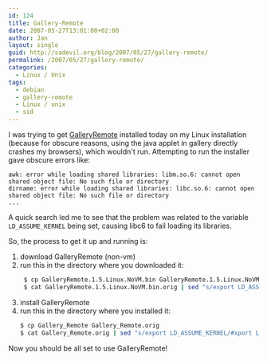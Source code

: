 ```yaml
---
id: 124
title: Gallery-Remote
date: 2007-05-27T13:01:00+02:00
author: Jan
layout: single
guid: http://sadevil.org/blog/2007/05/27/gallery-remote/
permalink: /2007/05/27/gallery-remote/
categories:
  - Linux / Unix
tags:
  - debian
  - gallery-remote
  - Linux / unix
  - sid
---
```

I was trying to get [GalleryRemote](http://gallery.menalto.com/wiki/Gallery_Remote) installed today on my Linux installation (because for obscure reasons, using the java applet in gallery directly crashes my browsers), which wouldn't run. Attempting to run the installer gave obscure errors like:  
```
awk: error while loading shared libraries: libm.so.6: cannot open shared object file: No such file or directory
dirname: error while loading shared libraries: libc.so.6: cannot open shared object file: No such file or directory
...
```

A quick search led me to see that the problem was related to the variable `LD_ASSUME_KERNEL` being set, causing libc6 to fail loading its libraries.

So, the process to get it up and running is:

  1. download GalleryRemote (non-vm)
  2. run this in the directory where you downloaded it:  
     ```bash
      $ cp GalleryRemote.1.5.Linux.NoVM.bin GalleryRemote.1.5.Linux.NoVM.bin.orig
      $ cat GalleryRemote.1.5.Linux.NoVM.bin.orig | sed "s/export LD_ASSUME_KERNEL/#xport LD_ASSUME_KERNEL/" > GalleryRemote.1.5.Linux.NoVM.bin
     ```
  3. install GalleryRemote
  4. run this in the directory where you installed it:  
     ```bash
     $ cp Gallery_Remote Gallery_Remote.orig
     $ cat Gallery_Remote.orig | sed "s/export LD_ASSUME_KERNEL/#xport LD_ASSUME_KERNEL/" > Gallery_Remote
     ```

Now you should be all set to use GalleryRemote!